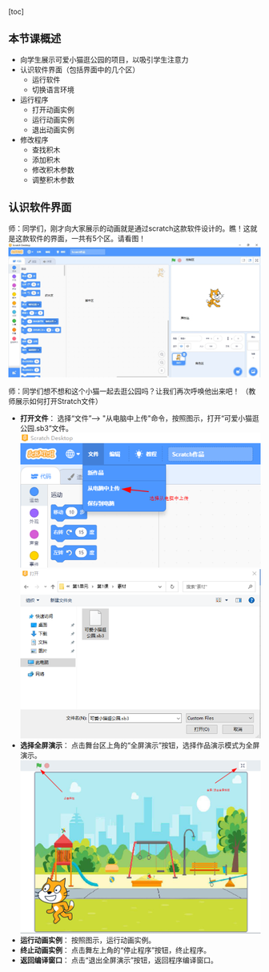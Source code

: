 [toc]
 
## 本节课概述
- 向学生展示可爱小猫逛公园的项目，以吸引学生注意力
- 认识软件界面（包括界面中的几个区）
  - 运行软件
  - 切换语言环境
- 运行程序
  - 打开动画实例
  - 运行动画实例
  - 退出动画实例
- 修改程序
  - 查找积木
  - 添加积木
  - 修改积木参数
  - 调整积木参数

## 认识软件界面
师：同学们，刚才向大家展示的动画就是通过scratch这款软件设计的。瞧！这就是这款软件的界面，一共有5个区。请看图！
![scratch界面](/pics/stratch_jiemian.jpg)


师：同学们想不想和这个小猫一起去逛公园吗？让我们再次呼唤他出来吧！
（教师展示如何打开Stratch文件）
  - **打开文件**： 选择“文件”——> "从电脑中上传"命令，按照图示，打开“可爱小猫逛公园.sb3”文件。
    ![从电脑中上传](/pics/从电脑中上传.png)
    ![打开文件](/pics/打开素材.png)
  - **选择全屏演示**： 点击舞台区上角的“全屏演示”按钮，选择作品演示模式为全屏演示。
    ![全屏演示](/pics/运行.png)
  - **运行动画实例**： 按照图示，运行动画实例。
  - **终止动画实例**： 点击舞左上角的“停止程序”按钮，终止程序。
  - **返回编译窗口**： 点击“退出全屏演示”按钮，返回程序编译窗口。